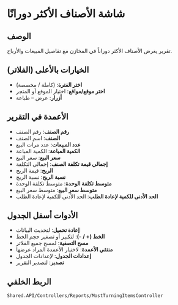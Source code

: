# شاشة الأصناف الأكثر دورانًا

## الوصف
تقرير يعرض الأصناف الأكثر دوراناً في المخازن مع تفاصيل المبيعات والأرباح.

## الخيارات بالأعلى (الفلاتر)
- **اختر الفترة**: (كاملة / مخصصة)
- **اختر موقع/مواقع**: اختيار الموقع أو المتجر
- **أزرار**: عرض – طباعة

## الأعمدة في التقرير
- **رقم الصنف**: رقم الصنف
- **الصنف**: اسم الصنف
- **عدد المبيعات**: عدد مرات البيع
- **الكمية المباعة**: الكمية المباعة
- **سعر البيع**: سعر البيع
- **إجمالي قيمة تكلفة الصنف**: إجمالي التكلفة
- **الربح**: قيمة الربح
- **نسبة الربح**: نسبة الربح
- **متوسط تكلفة الوحدة**: متوسط تكلفة الوحدة
- **متوسط سعر البيع**: متوسط سعر البيع
- **الحد الأدنى للكمية لإعادة الطلب**: الحد الأدنى للكمية لإعادة الطلب

## الأدوات أسفل الجدول
- **إعادة تحميل**: لتحديث البيانات
- **الخط (+ / -)**: لتكبير أو تصغير حجم الخط
- **مسح التصفية**: لمسح جميع الفلاتر
- **منتقي الأعمدة**: لاختيار الأعمدة المراد عرضها
- **إعدادات الجدول**: لإعدادات الجدول
- **تصدير**: لتصدير التقرير

## الربط الخلفي
`Shared.API/Controllers/Reports/MostTurningItemsController`

